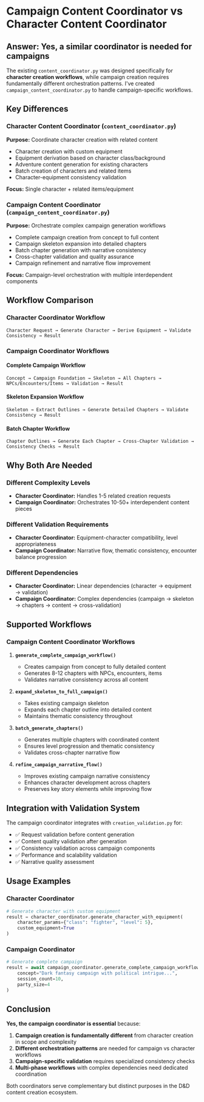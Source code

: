 # Campaign Content Coordinator vs Character Content Coordinator

## Answer: Yes, a similar coordinator is needed for campaigns

The existing `content_coordinator.py` was designed specifically for **character creation workflows**, while campaign creation requires fundamentally different orchestration patterns. I've created `campaign_content_coordinator.py` to handle campaign-specific workflows.

## Key Differences

### Character Content Coordinator (`content_coordinator.py`)
**Purpose:** Coordinate character creation with related content
- Character creation with custom equipment
- Equipment derivation based on character class/background  
- Adventure content generation for existing characters
- Batch creation of characters and related items
- Character-equipment consistency validation

**Focus:** Single character + related items/equipment

### Campaign Content Coordinator (`campaign_content_coordinator.py`)
**Purpose:** Orchestrate complex campaign generation workflows
- Complete campaign creation from concept to full content
- Campaign skeleton expansion into detailed chapters
- Batch chapter generation with narrative consistency
- Cross-chapter validation and quality assurance
- Campaign refinement and narrative flow improvement

**Focus:** Campaign-level orchestration with multiple interdependent components

## Workflow Comparison

### Character Coordinator Workflow
```
Character Request → Generate Character → Derive Equipment → Validate Consistency → Result
```

### Campaign Coordinator Workflows

#### Complete Campaign Workflow
```
Concept → Campaign Foundation → Skeleton → All Chapters → NPCs/Encounters/Items → Validation → Result
```

#### Skeleton Expansion Workflow  
```
Skeleton → Extract Outlines → Generate Detailed Chapters → Validate Consistency → Result
```

#### Batch Chapter Workflow
```
Chapter Outlines → Generate Each Chapter → Cross-Chapter Validation → Consistency Checks → Result
```

## Why Both Are Needed

### Different Complexity Levels
- **Character Coordinator:** Handles 1-5 related creation requests
- **Campaign Coordinator:** Orchestrates 10-50+ interdependent content pieces

### Different Validation Requirements
- **Character Coordinator:** Equipment-character compatibility, level appropriateness
- **Campaign Coordinator:** Narrative flow, thematic consistency, encounter balance progression

### Different Dependencies
- **Character Coordinator:** Linear dependencies (character → equipment → validation)
- **Campaign Coordinator:** Complex dependencies (campaign → skeleton → chapters → content → cross-validation)

## Supported Workflows

### Campaign Content Coordinator Workflows

1. **`generate_complete_campaign_workflow()`**
   - Creates campaign from concept to fully detailed content
   - Generates 8-12 chapters with NPCs, encounters, items
   - Validates narrative consistency across all content

2. **`expand_skeleton_to_full_campaign()`**
   - Takes existing campaign skeleton
   - Expands each chapter outline into detailed content
   - Maintains thematic consistency throughout

3. **`batch_generate_chapters()`**
   - Generates multiple chapters with coordinated content
   - Ensures level progression and thematic consistency
   - Validates cross-chapter narrative flow

4. **`refine_campaign_narrative_flow()`**
   - Improves existing campaign narrative consistency
   - Enhances character development across chapters
   - Preserves key story elements while improving flow

## Integration with Validation System

The campaign coordinator integrates with `creation_validation.py` for:
- ✅ Request validation before content generation
- ✅ Content quality validation after generation  
- ✅ Consistency validation across campaign components
- ✅ Performance and scalability validation
- ✅ Narrative quality assessment

## Usage Examples

### Character Coordinator
```python
# Generate character with custom equipment
result = character_coordinator.generate_character_with_equipment(
    character_params={"class": "fighter", "level": 5},
    custom_equipment=True
)
```

### Campaign Coordinator  
```python
# Generate complete campaign
result = await campaign_coordinator.generate_complete_campaign_workflow(
    concept="Dark fantasy campaign with political intrigue...",
    session_count=10,
    party_size=4
)
```

## Conclusion

**Yes, the campaign coordinator is essential** because:

1. **Campaign creation is fundamentally different** from character creation in scope and complexity
2. **Different orchestration patterns** are needed for campaign vs character workflows  
3. **Campaign-specific validation** requires specialized consistency checks
4. **Multi-phase workflows** with complex dependencies need dedicated coordination

Both coordinators serve complementary but distinct purposes in the D&D content creation ecosystem.
